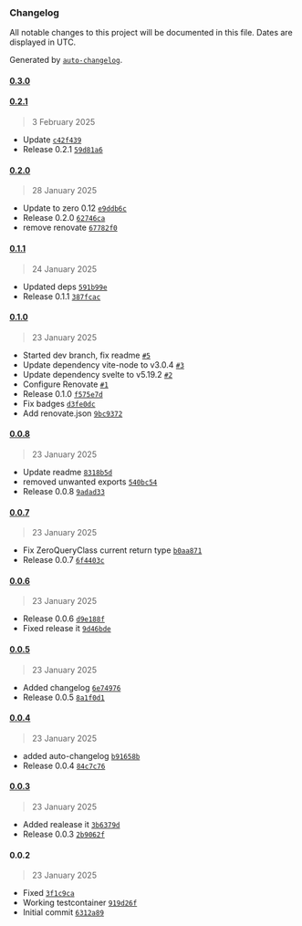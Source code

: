### Changelog

All notable changes to this project will be documented in this file. Dates are displayed in UTC.

Generated by [`auto-changelog`](https://github.com/CookPete/auto-changelog).

#### [0.3.0](https://github.com/RobertoSnap/zero-svelte-query/compare/0.2.1...0.3.0)

#### [0.2.1](https://github.com/RobertoSnap/zero-svelte-query/compare/0.2.0...0.2.1)

> 3 February 2025

- Update [`c42f439`](https://github.com/RobertoSnap/zero-svelte-query/commit/c42f43970fb46fc1c68dd0ea4617dc25a6877250)
- Release 0.2.1 [`59d81a6`](https://github.com/RobertoSnap/zero-svelte-query/commit/59d81a69cf54fcb5d5e3bb5f7ff2c3778b5cd335)

#### [0.2.0](https://github.com/RobertoSnap/zero-svelte-query/compare/0.1.1...0.2.0)

> 28 January 2025

- Update to zero 0.12 [`e9ddb6c`](https://github.com/RobertoSnap/zero-svelte-query/commit/e9ddb6c5a8480fc3c48aa459f4ada7b3302e0733)
- Release 0.2.0 [`62746ca`](https://github.com/RobertoSnap/zero-svelte-query/commit/62746caad3879e09aa7277a669876e604a6b05f6)
- remove renovate [`67782f0`](https://github.com/RobertoSnap/zero-svelte-query/commit/67782f04198eff867eaab25deb4d2af51e9eb4d2)

#### [0.1.1](https://github.com/RobertoSnap/zero-svelte-query/compare/0.1.0...0.1.1)

> 24 January 2025

- Updated deps [`591b99e`](https://github.com/RobertoSnap/zero-svelte-query/commit/591b99e0673876486dcec3bc40b587e77def5a56)
- Release 0.1.1 [`387fcac`](https://github.com/RobertoSnap/zero-svelte-query/commit/387fcacdcb6e2fc4f2197192d7e4139dca7d00bb)

#### [0.1.0](https://github.com/RobertoSnap/zero-svelte-query/compare/0.0.8...0.1.0)

> 23 January 2025

- Started dev branch, fix readme [`#5`](https://github.com/RobertoSnap/zero-svelte-query/pull/5)
- Update dependency vite-node to v3.0.4 [`#3`](https://github.com/RobertoSnap/zero-svelte-query/pull/3)
- Update dependency svelte to v5.19.2 [`#2`](https://github.com/RobertoSnap/zero-svelte-query/pull/2)
- Configure Renovate [`#1`](https://github.com/RobertoSnap/zero-svelte-query/pull/1)
- Release 0.1.0 [`f575e7d`](https://github.com/RobertoSnap/zero-svelte-query/commit/f575e7d22967528426581fd4151b82bf5da7f55c)
- Fix badges [`d3fe0dc`](https://github.com/RobertoSnap/zero-svelte-query/commit/d3fe0dc91c0e109a9611dc6f09296e39c90c8530)
- Add renovate.json [`9bc9372`](https://github.com/RobertoSnap/zero-svelte-query/commit/9bc9372e2d2c8c1a2c97ca8498b017b9b860aa4d)

#### [0.0.8](https://github.com/RobertoSnap/zero-svelte-query/compare/0.0.7...0.0.8)

> 23 January 2025

- Update readme [`8318b5d`](https://github.com/RobertoSnap/zero-svelte-query/commit/8318b5d9584911dafdd46801c18bf9648342ce64)
- removed unwanted exports [`540bc54`](https://github.com/RobertoSnap/zero-svelte-query/commit/540bc5479bd0321ab22f95f98b8bc6033ba42961)
- Release 0.0.8 [`9adad33`](https://github.com/RobertoSnap/zero-svelte-query/commit/9adad3334b2a9ac853c99e1b3b8d51766f00b57e)

#### [0.0.7](https://github.com/RobertoSnap/zero-svelte-query/compare/0.0.6...0.0.7)

> 23 January 2025

- Fix ZeroQueryClass current return type [`b0aa871`](https://github.com/RobertoSnap/zero-svelte-query/commit/b0aa8719dcc3ce1111b68d1445a2ffcff95ecdb9)
- Release 0.0.7 [`6f4403c`](https://github.com/RobertoSnap/zero-svelte-query/commit/6f4403c59ec571d918b2a85863ea183af4ec8e4e)

#### [0.0.6](https://github.com/RobertoSnap/zero-svelte-query/compare/0.0.5...0.0.6)

> 23 January 2025

- Release 0.0.6 [`d9e188f`](https://github.com/RobertoSnap/zero-svelte-query/commit/d9e188fec983ddd67af553fe66386b8312b5ed65)
- Fixed release it [`9d46bde`](https://github.com/RobertoSnap/zero-svelte-query/commit/9d46bde1efcb4eb36b5375c817f3854a136a0593)

#### [0.0.5](https://github.com/RobertoSnap/zero-svelte-query/compare/0.0.4...0.0.5)

> 23 January 2025

- Added changelog [`6e74976`](https://github.com/RobertoSnap/zero-svelte-query/commit/6e74976ffd327c06cac4c1005e43f45afc805bca)
- Release 0.0.5 [`8a1f0d1`](https://github.com/RobertoSnap/zero-svelte-query/commit/8a1f0d1456d1bf2990d855eae343d5debc09d056)

#### [0.0.4](https://github.com/RobertoSnap/zero-svelte-query/compare/0.0.3...0.0.4)

> 23 January 2025

- added auto-changelog [`b91658b`](https://github.com/RobertoSnap/zero-svelte-query/commit/b91658bf482561ac8653952ab6ecd2ad1eb3b774)
- Release 0.0.4 [`84c7c76`](https://github.com/RobertoSnap/zero-svelte-query/commit/84c7c76c10912d1c642bf18a26a9f74e40b631bf)

#### [0.0.3](https://github.com/RobertoSnap/zero-svelte-query/compare/0.0.2...0.0.3)

> 23 January 2025

- Added realease it [`3b6379d`](https://github.com/RobertoSnap/zero-svelte-query/commit/3b6379d1481eb419600799062bc25827ce7b271c)
- Release 0.0.3 [`2b9062f`](https://github.com/RobertoSnap/zero-svelte-query/commit/2b9062fa33cb7f65cf5feaabbdb3b1dd1d7de358)

#### 0.0.2

> 23 January 2025

- Fixed [`3f1c9ca`](https://github.com/RobertoSnap/zero-svelte-query/commit/3f1c9ca8c5b8357f05713cddbc86a654a2db9e3a)
- Working testcontainer [`919d26f`](https://github.com/RobertoSnap/zero-svelte-query/commit/919d26f960feae80f07be8a3974f5bdb462c7c25)
- Initial commit [`6312a89`](https://github.com/RobertoSnap/zero-svelte-query/commit/6312a890fb039292f1689c8192430a34955057e8)
